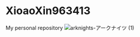# XioaoXin963413
My personal repository
![arknights-アークナイツ (1)](https://github.com/user-attachments/assets/10e4b5d0-2685-4fd1-be24-1048af3f9f86)
